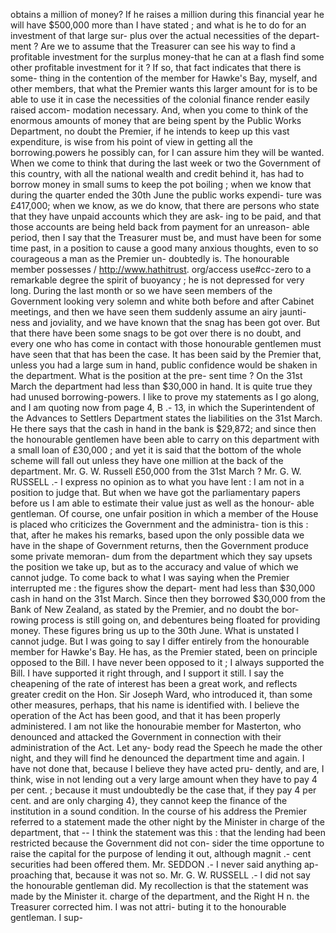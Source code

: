 obtains a million of money? If he raises a million during this financial year he will have $500,000 more than I have stated ; and what is he to do for an investment of that large sur- plus over the actual necessities of the depart- ment ? Are we to assume that the Treasurer can see his way to find a profitable investment for the surplus money-that he can at a flash find some other profitable investment for it ? If so, that fact indicates that there is some- thing in the contention of the member for Hawke's Bay, myself, and other members, that what the Premier wants this larger amount for is to be able to use it in case the necessities of the colonial finance render easily raised accom- modation necessary. And, when you come to think of the enormous amounts of money that are being spent by the Public Works Department, no doubt the Premier, if he intends to keep up this vast expenditure, is wise from his point of view in getting all the borrowing.powers he possibly can, for I can assure him they will be wanted. When we come to think that during the last week or two the Government of this country, with all the national wealth and credit behind it, has had to borrow money in small sums to keep the pot boiling ; when we know that during the quarter ended the 30th June the public works expendi- ture was £417,000; when we know, as we do know, that there are persons who state that they have unpaid accounts which they are ask- ing to be paid, and that those accounts are being held back from payment for an unreason- able period, then I say that the Treasurer must be, and must have been for some time past, in a position to cause a good many anxious thoughts, even to so courageous a man as the Premier un- doubtedly is. The honourable member possesses / http://www.hathitrust. org/access use#cc-zero to a remarkable degree the spirit of buoyancy ; he is not depressed for very long. During the last month or so we have seen members of the Government looking very solemn and white both before and after Cabinet meetings, and then we have seen them suddenly assume an airy jaunti- ness and joviality, and we have known that the snag has been got over. But that there have been some snags to be got over there is no doubt, and every one who has come in contact with those honourable gentlemen must have seen that that has been the case. It has been said by the Premier that, unless you had a large sum in hand, public confidence would be shaken in the department. What is the position at the pre- sent time ? On the 31st March the department had less than $30,000 in hand. It is quite true they had unused borrowing-powers. I like to prove my statements as I go along, and I am quoting now from page 4, B .- 13, in which the Superintendent of the Advances to Settlers Department states the liabilities on the 31st March. He there says that the cash in hand in the bank is $29,872; and since then the honourable gentlemen have been able to carry on this department with a small loan of £30,000 ; and yet it is said that the bottom of the whole scheme will fall out unless they have one million at the back of the department. Mr. G. W. Russell £50,000 from the 31st March ? Mr. G. W. RUSSELL .- I express no opinion as to what you have lent : I am not in a position to judge that. But when we have got the parliamentary papers before us I am able to estimate their value just as well as the honour- able gentleman. Of course, one unfair position in which a member of the House is placed who criticizes the Government and the administra- tion is this : that, after he makes his remarks, based upon the only possible data we have in the shape of Government returns, then the Government produce some private memoran- dum from the department which they say upsets the position we take up, but as to the accuracy and value of which we cannot judge. To come back to what I was saying when the Premier interrupted me : the figures show the depart- ment had less than $30,000 cash in hand on the 31st March. Since then they borrowed $30,000 from the Bank of New Zealand, as stated by the Premier, and no doubt the bor- rowing process is still going on, and debentures being floated for providing money. These figures bring us up to the 30th June. What is unstated I cannot judge. But I was going to say I differ entirely from the honourable member for Hawke's Bay. He has, as the Premier stated, been on principle opposed to the Bill. I have never been opposed to it ; I always supported the Bill. I have supported it right through, and I support it still. I say the cheapening of the rate of interest has been a great work, and reflects greater credit on the Hon. Sir Joseph Ward, who introduced it, than some other measures, perhaps, that his name is identified with. I believe the operation of the Act has been good, and that it has been properly administered. I am not like the honourabie member for Masterton, who denounced and attacked the Government in connection with their administration of the Act. Let any- body read the Speech he made the other night, and they will find he denounced the department time and again. I have not done that, because I believe they have acted pru- dently, and are, I think, wise in not lending out a very large amount when they have to pay 4 per cent. ; because it must undoubtedly be the case that, if they pay 4 per cent. and are only charging 4}, they cannot keep the finance of the institution in a sound condition. In the course of his address the Premier referred to a statement made the other night by the Minister in charge of the department, that -- I think the statement was this : that the lending had been restricted because the Government did not con- sider the time opportune to raise the capital for the purpose of lending it out, although magnit .- cent securities had been offered them. Mr. SEDDON .- I never said anything ap- proaching that, because it was not so. Mr. G. W. RUSSELL .- I did not say the honourable gentleman did. My recollection is that the statement was made by the Minister it. charge of the department, and the Right H n. the Treasurer corrected him. I was not attri- buting it to the honourable gentleman. I sup- 